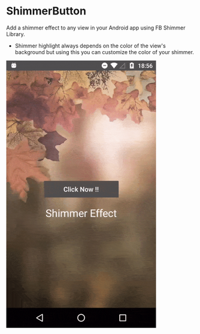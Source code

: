 # ShimmerButton
Add a shimmer effect to any view in your Android app using FB Shimmer Library.

- Shimmer highlight always depends on the color of the view's background 
  but using this you can customize the color of your shimmer.

<img src="screen_anim.gif" width="400"/>
